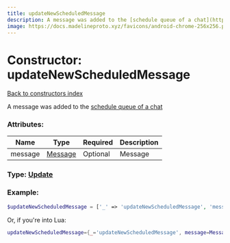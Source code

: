 ```yaml
---
title: updateNewScheduledMessage
description: A message was added to the [schedule queue of a chat](https://core.telegram.org/api/scheduled-messages)
image: https://docs.madelineproto.xyz/favicons/android-chrome-256x256.png
---
```

# Constructor: updateNewScheduledMessage  
[Back to constructors index](index.md)



A message was added to the [schedule queue of a chat](https://core.telegram.org/api/scheduled-messages)

### Attributes:

| Name     |    Type       | Required | Description |
|----------|---------------|----------|-------------|
|message|[Message](../types/Message.md) | Optional|Message|



### Type: [Update](../types/Update.md)


### Example:

```php
$updateNewScheduledMessage = ['_' => 'updateNewScheduledMessage', 'message' => Message];
```  


Or, if you're into Lua:

```lua
updateNewScheduledMessage={_='updateNewScheduledMessage', message=Message}

```


